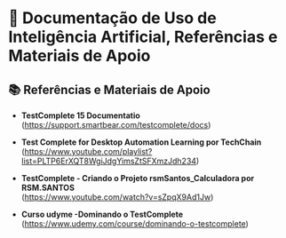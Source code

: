 # 🤖 Documentação de Uso de Inteligência Artificial, Referências e Materiais de Apoio










## 📚 Referências e Materiais de Apoio

- **TestComplete 15 Documentatio**  
  (https://support.smartbear.com/testcomplete/docs)
  
- **Test Complete for Desktop Automation Learning por TechChain**
   (https://www.youtube.com/playlist?list=PLTP6ErXQT8WgiJdgYimsZtSFXmzJdh234)
  
- **TestComplete - Criando o Projeto rsmSantos_Calculadora  por RSM.SANTOS**  
  (https://www.youtube.com/watch?v=sZpqX9Ad1Jw)

- **Curso udyme -Dominando o TestComplete**  
  (https://www.udemy.com/course/dominando-o-testcomplete)

